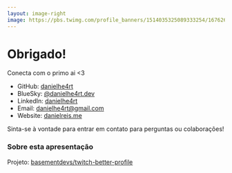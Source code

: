 ```yaml
---
layout: image-right
image: https://pbs.twimg.com/profile_banners/1514035325089333254/1676263789/1500x500
---
```


# Obrigado!

Conecta com o primo ai <3

- <carbon-logo-github /> GitHub: [danielhe4rt](https://github.com/danielhe4rt)
- <carbon-logo-twitter /> BlueSky: [@danielhe4rt.dev](https://twitter.com/danielhe4rt)
- <carbon-logo-linkedin /> LinkedIn: [danielhe4rt](https://www.linkedin.com/in/danielhe4rt)
- <carbon-email /> Email: danielhe4rt@gmail.com
- <carbon-globe /> Website: [danielreis.me](https://danielheart.dev)

Sinta-se à vontade para entrar em contato para perguntas ou colaborações!


<div class="mt-4 p-4 bg-gray-800 rounded-lg shadow-md">
  <h3 class="text-md font-semibold mb-2 text-white">Sobre esta apresentação</h3>
  <p class="mb-2 text-gray-300 text-sm">
    
  </p>
  <p class="mb-2 text-gray-300 text-sm">
    <carbon-logo-github class="inline-block mr-1" /> Projeto: 
    <a href="https://github.com/danielhe4rt/rogadx-talk" target="_blank" class="text-blue-400 hover:underline">
      basementdevs/twitch-better-profile
    </a>
  </p>
</div>









